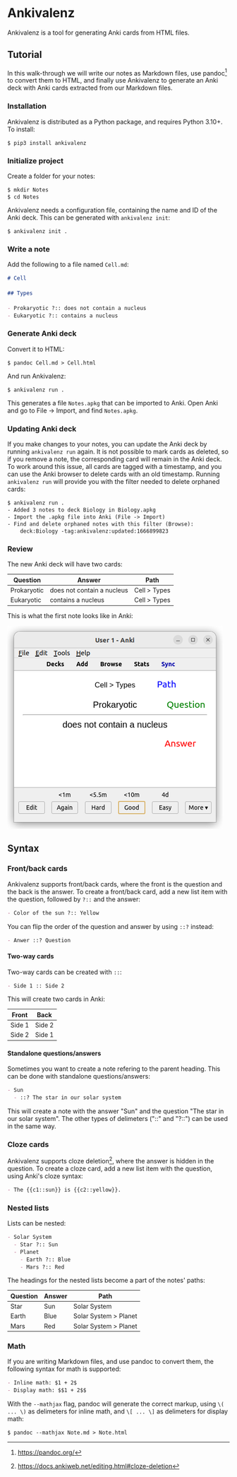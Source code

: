 # Ankivalenz

Ankivalenz is a tool for generating Anki cards from HTML files.

## Tutorial

In this walk-through we will write our notes as Markdown files, use
pandoc[^pandoc] to convert them to HTML, and finally use Ankivalenz to
generate an Anki deck with Anki cards extracted from our Markdown files.

### Installation

Ankivalenz is distributed as a Python package, and requires Python 3.10+. To install:

```
$ pip3 install ankivalenz
```

### Initialize project

Create a folder for your notes:

```
$ mkdir Notes
$ cd Notes
```

Ankivalenz needs a configuration file, containing the name and ID of the
Anki deck. This can be generated with `ankivalenz init`:

```
$ ankivalenz init .
```

### Write a note

Add the following to a file named `Cell.md`:

```markdown
# Cell

## Types

- Prokaryotic ?:: does not contain a nucleus
- Eukaryotic ?:: contains a nucleus
```

### Generate Anki deck

Convert it to HTML:

```
$ pandoc Cell.md > Cell.html
```

And run Ankivalenz:

```
$ ankivalenz run .
```

This generates a file `Notes.apkg` that can be imported to Anki. Open
Anki and go to File -> Import, and find `Notes.apkg`.

### Updating Anki deck

If you make changes to your notes, you can update the Anki deck by
running `ankivalenz run` again. It is not possible to mark cards
as deleted, so if you remove a note, the corresponding card will
remain in the Anki deck. To work around this issue, all cards are
tagged with a timestamp, and you can use the Anki browser to delete
cards with an old timestamp. Running `ankivalenz run` will provide
you with the filter needed to delete orphaned cards:

```
$ ankivalenz run .
- Added 3 notes to deck Biology in Biology.apkg
- Import the .apkg file into Anki (File -> Import)
- Find and delete orphaned notes with this filter (Browse):
    deck:Biology -tag:ankivalenz:updated:1666899823
```

### Review

The new Anki deck will have two cards:

| Question    | Answer                     | Path         |
| ----------- | -------------------------- | ------------ |
| Prokaryotic | does not contain a nucleus | Cell > Types |
| Eukaryotic  | contains a nucleus         | Cell > Types |

This is what the first note looks like in Anki:

![Anki review](images/anki-review.png)

## Syntax

### Front/back cards

Ankivalenz supports front/back cards, where the front is the question
and the back is the answer. To create a front/back card, add a new list item
with the question, followed by `?::` and the answer:

```markdown
- Color of the sun ?:: Yellow
```

You can flip the order of the question and answer by using `::?` instead:

```markdown
- Anwer ::? Question
```

#### Two-way cards

Two-way cards can be created with `::`:

```markdown
- Side 1 :: Side 2
```

This will create two cards in Anki:

| Front  | Back   |
| ------ | ------ |
| Side 1 | Side 2 |
| Side 2 | Side 1 |

#### Standalone questions/answers

Sometimes you want to create a note refering to the parent heading.
This can be done with standalone questions/answers:

```markdown
- Sun
  - ::? The star in our solar system
```

This will create a note with the answer "Sun" and the question "The star
in our solar system". The other types of delimeters ("::" and "?::") can
be used in the same way.

### Cloze cards

Ankivalenz supports cloze deletion[^cloze], where the answer is hidden in the
question. To create a cloze card, add a new list item with the question,
using Anki's cloze syntax:

```markdown
- The {{c1::sun}} is {{c2::yellow}}.
```

### Nested lists

Lists can be nested:

```markdown
- Solar System
  - Star ?:: Sun
  - Planet
    - Earth ?:: Blue
    - Mars ?:: Red
```

The headings for the nested lists become a part of the notes' paths:

| Question | Answer | Path                  |
| -------- | ------ | --------------------- |
| Star     | Sun    | Solar System          |
| Earth    | Blue   | Solar System > Planet |
| Mars     | Red    | Solar System > Planet |

### Math

If you are writing Markdown files, and use pandoc to convert them,
the following syntax for math is supported:

```markdown
- Inline math: $1 + 2$
- Display math: $$1 + 2$$
```

With the `--mathjax` flag, pandoc will generate the correct markup,
using `\( ... \)` as delimeters for inline math, and `\[ ... \]` as
delimeters for display math:

```
$ pandoc --mathjax Note.md > Note.html
```

[^pandoc]: https://pandoc.org/
[^cloze]: https://docs.ankiweb.net/editing.html#cloze-deletion
